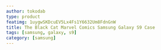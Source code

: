 ```yaml
---
author: tokodab
type: product
featimg: 1uygwSKDcuEV5Lx4Fs1Y6632Um8FdnGnW
title: The Black Cat Marvel Comics Samsung Galaxy S9 Case
tags: [samsung, galaxy, s9]
category: [samsung]
---
```

